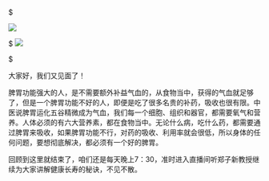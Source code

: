 $

![](https://img1.imgtp.com/2022/07/04/OZ8tIcOu.jpg)

$
![](https://img1.imgtp.com/2022/07/04/7VpWO25A.jpg)

$

大家好，我们又见面了！

脾胃功能强大的人，是不需要额外补益气血的，从食物当中，获得的气血就足够了，但是一个脾胃功能不好的人，即便是吃了很多名贵的补药，吸收也很有限。中医说脾胃运化五谷精微成为气血，我们每一个细胞、组织和器官，都需要氧气和营养。人体必须的有六大营养素，都在食物当中。无论什么病，吃什么药，都需要通过脾胃来吸收，如果脾胃功能不行，对药的吸收、利用率就会很低，所以身体的任何问题，要想彻底解决，都必须有一个好的脾胃。

回顾到这里就结束了，咱们还是每天晚上7：30，准时进入直播间听郑子新教授继续为大家讲解健康长寿的秘诀，不见不散。
